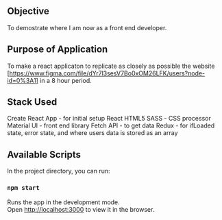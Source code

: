 ## Objective 

To demostrate where I am now as a front end developer. 

## Purpose of Application

To make a react applicaton to replicate as closely as possible the website [https://www.figma.com/file/dYr7l3sesV7Bo0xOM26LFK/users?node-id=0%3A1] in a 8 hour period. 

## Stack Used 

Create React App - for initial setup 
React 
HTML5 
SASS - CSS processor
Material UI - front end library
Fetch API - to get data
Redux - for ifLoaded state, error state, and where users data is stored as an array  

## Available Scripts

In the project directory, you can run:

### `npm start`

Runs the app in the development mode.<br />
Open [http://localhost:3000](http://localhost:3000) to view it in the browser.
